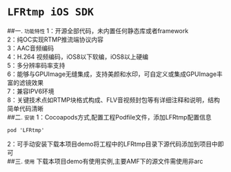 # `LFRtmp iOS SDK`
##一. `功能特性`
1：开源全部代码，未内置任何静态库或者framework<br/>
2：纯OC实现RTMP推流端协议内容<br/>
3：AAC音频编码<br/>
4：H.264 视频编码，iOS8以下软编，iOS8以上硬编<br/>
5：多分辨率码率支持<br/>
6：能够与GPUImage无缝集成，支持美颜和水印，可自定义或集成GPUImage丰富的滤镜效果<br/>
7：兼容IPV6环境<br/>
8：关键技术点如RTMP块格式构成、FLV音视频封包等有详细注释和说明，结构简单代码清晰<br/>
##二. `安装`
1：Cocoapods方式,配置工程Podfile文件，添加LFRtmp配置信息
```
pod 'LFRtmp'
```
2：可手动安装下载本项目demo将工程中的LFRtmp目录下源代码添加到项目中即可<br/>
##三. `使用`
下载本项目demo有使用实例,主要AMF下的源文件需使用非arc
